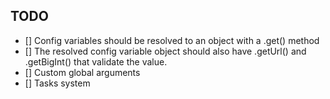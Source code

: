 ## TODO

- [] Config variables should be resolved to an object with a .get() method
- [] The resolved config variable object should also have .getUrl() and .getBigInt() that validate the value.
- [] Custom global arguments
- [] Tasks system
